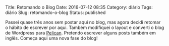 Title: Retomando o Blog
Date: 2016-07-12 08:35
Category: diário
Tags: diário
Slug: retomando-o-blog
Status: published

Passei quase três anos sem postar aqui no blog, mas agora decidi retomar o hábito de escrever por aqui. Também modifiquei o layout e converti o blog de Wordpress para [Pelican](http://getpelican.com/). Pretendo escrever alguns posts também em inglês. Começa aqui uma nova fase do blog!
